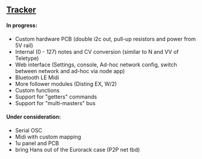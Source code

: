## [Tracker](#tracker)


#### In progress:

- Custom hardware PCB (double i2c out, pull-up resistors and power from 5V rail)
- Internal (0 - 127) notes and CV conversion (similar to N and VV of Teletype)
- Web interface (Settings, console, Ad-hoc network config, switch between network and ad-hoc via node app)
- Bluetooth LE Midi
- More follower modules (Disting EX, W/2)
- Custom functions
- Support for "getters" commands
- Support for "multi-masters" bus


#### Under consideration:

- Serial OSC
- Midi with custom mapping
- 1u panel and PCB
- bring Hans out of the Eurorack case (P2P net tbd)
